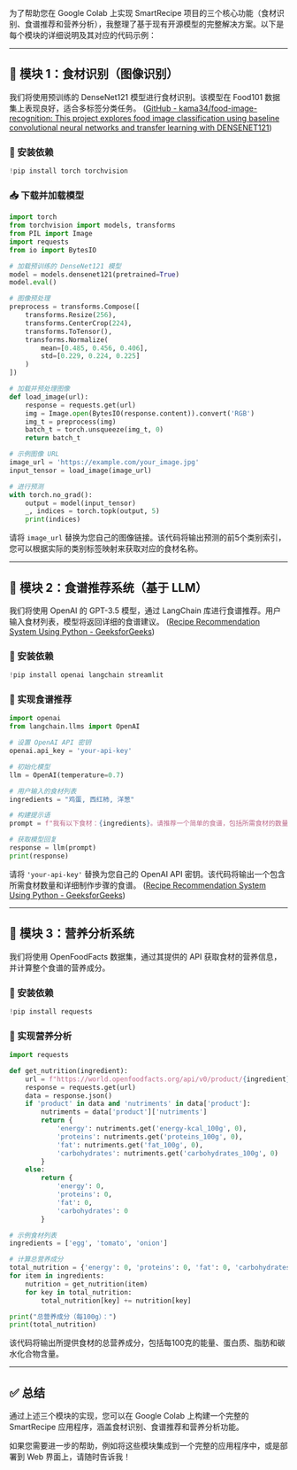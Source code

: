 为了帮助您在 Google Colab 上实现 SmartRecipe 项目的三个核心功能（食材识别、食谱推荐和营养分析），我整理了基于现有开源模型的完整解决方案。以下是每个模块的详细说明及其对应的代码示例：

---

## 🥦 模块 1：食材识别（图像识别）

我们将使用预训练的 DenseNet121 模型进行食材识别。该模型在 Food101 数据集上表现良好，适合多标签分类任务。 ([GitHub - kama34/food-image-recognition: This project explores food image classification using baseline convolutional neural networks and transfer learning with DENSENET121](https://github.com/kama34/food-image-recognition?utm_source=chatgpt.com))

### 🔧 安装依赖


```python
!pip install torch torchvision
```


### 📥 下载并加载模型


```python
import torch
from torchvision import models, transforms
from PIL import Image
import requests
from io import BytesIO

# 加载预训练的 DenseNet121 模型
model = models.densenet121(pretrained=True)
model.eval()

# 图像预处理
preprocess = transforms.Compose([
    transforms.Resize(256),
    transforms.CenterCrop(224),
    transforms.ToTensor(),
    transforms.Normalize(
        mean=[0.485, 0.456, 0.406],
        std=[0.229, 0.224, 0.225]
    )
])

# 加载并预处理图像
def load_image(url):
    response = requests.get(url)
    img = Image.open(BytesIO(response.content)).convert('RGB')
    img_t = preprocess(img)
    batch_t = torch.unsqueeze(img_t, 0)
    return batch_t

# 示例图像 URL
image_url = 'https://example.com/your_image.jpg'
input_tensor = load_image(image_url)

# 进行预测
with torch.no_grad():
    output = model(input_tensor)
    _, indices = torch.topk(output, 5)
    print(indices)
```


请将 `image_url` 替换为您自己的图像链接。该代码将输出预测的前5个类别索引，您可以根据实际的类别标签映射来获取对应的食材名称。

---

## 🍳 模块 2：食谱推荐系统（基于 LLM）

我们将使用 OpenAI 的 GPT-3.5 模型，通过 LangChain 库进行食谱推荐。用户输入食材列表，模型将返回详细的食谱建议。 ([Recipe Recommendation System Using Python - GeeksforGeeks](https://www.geeksforgeeks.org/recipe-recommendation-system-using-python/?utm_source=chatgpt.com))

### 🔧 安装依赖


```python
!pip install openai langchain streamlit
```


### 🧠 实现食谱推荐


```python
import openai
from langchain.llms import OpenAI

# 设置 OpenAI API 密钥
openai.api_key = 'your-api-key'

# 初始化模型
llm = OpenAI(temperature=0.7)

# 用户输入的食材列表
ingredients = "鸡蛋, 西红柿, 洋葱"

# 构建提示语
prompt = f"我有以下食材：{ingredients}。请推荐一个简单的食谱，包括所需食材的数量和详细的制作步骤。"

# 获取模型回复
response = llm(prompt)
print(response)
```


请将 `'your-api-key'` 替换为您自己的 OpenAI API 密钥。该代码将输出一个包含所需食材数量和详细制作步骤的食谱。 ([Recipe Recommendation System Using Python - GeeksforGeeks](https://www.geeksforgeeks.org/recipe-recommendation-system-using-python/?utm_source=chatgpt.com))

---

## 🧮 模块 3：营养分析系统

我们将使用 OpenFoodFacts 数据集，通过其提供的 API 获取食材的营养信息，并计算整个食谱的营养成分。

### 🔧 安装依赖


```python
!pip install requests
```


### 🥗 实现营养分析


```python
import requests

def get_nutrition(ingredient):
    url = f"https://world.openfoodfacts.org/api/v0/product/{ingredient}.json"
    response = requests.get(url)
    data = response.json()
    if 'product' in data and 'nutriments' in data['product']:
        nutriments = data['product']['nutriments']
        return {
            'energy': nutriments.get('energy-kcal_100g', 0),
            'proteins': nutriments.get('proteins_100g', 0),
            'fat': nutriments.get('fat_100g', 0),
            'carbohydrates': nutriments.get('carbohydrates_100g', 0)
        }
    else:
        return {
            'energy': 0,
            'proteins': 0,
            'fat': 0,
            'carbohydrates': 0
        }

# 示例食材列表
ingredients = ['egg', 'tomato', 'onion']

# 计算总营养成分
total_nutrition = {'energy': 0, 'proteins': 0, 'fat': 0, 'carbohydrates': 0}
for item in ingredients:
    nutrition = get_nutrition(item)
    for key in total_nutrition:
        total_nutrition[key] += nutrition[key]

print("总营养成分（每100g）：")
print(total_nutrition)
```


该代码将输出所提供食材的总营养成分，包括每100克的能量、蛋白质、脂肪和碳水化合物含量。

---

## ✅ 总结

通过上述三个模块的实现，您可以在 Google Colab 上构建一个完整的 SmartRecipe 应用程序，涵盖食材识别、食谱推荐和营养分析功能。

如果您需要进一步的帮助，例如将这些模块集成到一个完整的应用程序中，或是部署到 Web 界面上，请随时告诉我！ 
